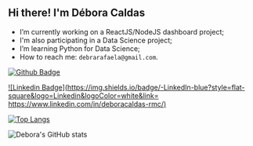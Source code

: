 ## Hi there! I'm Débora Caldas

- I’m currently working on a ReactJS/NodeJS dashboard project;
- I'm also participating in a Data Science project;
- I’m learning Python for Data Science;
- How to reach me: `debrarafaela@gmail.com`.

[![Github Badge](https://img.shields.io/badge/-Github-000?style=flat-square&logo=Github&logoColor=white&link=https://github.com/debora28/)](https://github.com/debora28/)

[![Linkedin Badge](https://img.shields.io/badge/-LinkedIn-blue?style=flat-square&logo=Linkedin&logoColor=white&link= https://www.linkedin.com/in/deboracaldas-rmc/)]( https://www.linkedin.com/in/deboracaldas-rmc/)



[![Top Langs](https://github-readme-stats.vercel.app/api/top-langs/?username=debora28&langs_count=5)](https://github.com/debora28/github-readme-stats)



![Debora's GitHub stats](https://github-readme-stats.vercel.app/api?username=debora28&include_all_commits=true&show_icons=true&bg_color=30,e96443,904e95&title_color=fff&text_color=fff&theme=jolly)


